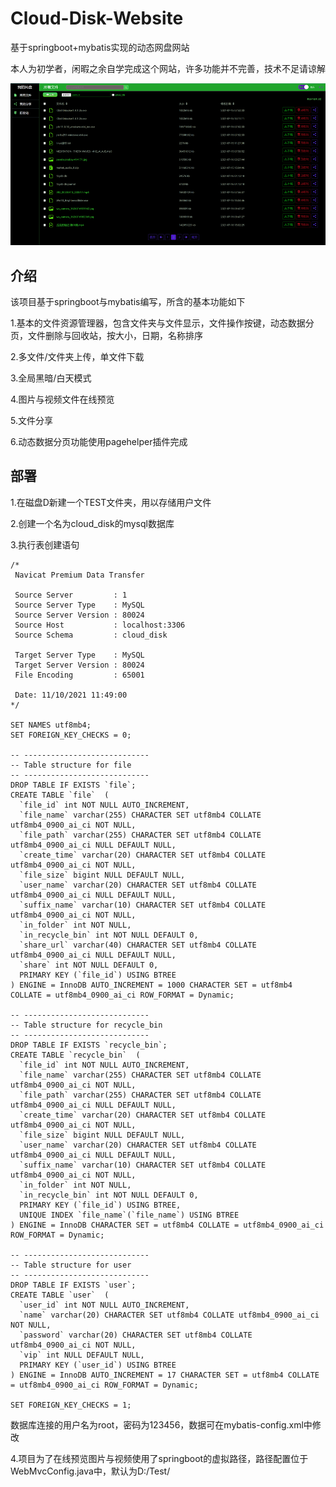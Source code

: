 # Cloud-Disk-Website
基于springboot+mybatis实现的动态网盘网站

本人为初学者，闲暇之余自学完成这个网站，许多功能并不完善，技术不足请谅解

![image](https://github.com/loivgehoto/Cloud-Disk-Website/blob/master/src/1.png)


介绍
-------------

该项目基于springboot与mybatis编写，所含的基本功能如下

1.基本的文件资源管理器，包含文件夹与文件显示，文件操作按键，动态数据分页，文件删除与回收站，按大小，日期，名称排序

2.多文件/文件夹上传，单文件下载

3.全局黑暗/白天模式

4.图片与视频文件在线预览

5.文件分享

6.动态数据分页功能使用pagehelper插件完成


部署
-------------
1.在磁盘D新建一个TEST文件夹，用以存储用户文件

2.创建一个名为cloud_disk的mysql数据库

3.执行表创建语句

```
/*
 Navicat Premium Data Transfer

 Source Server         : 1
 Source Server Type    : MySQL
 Source Server Version : 80024
 Source Host           : localhost:3306
 Source Schema         : cloud_disk

 Target Server Type    : MySQL
 Target Server Version : 80024
 File Encoding         : 65001

 Date: 11/10/2021 11:49:00
*/

SET NAMES utf8mb4;
SET FOREIGN_KEY_CHECKS = 0;

-- ----------------------------
-- Table structure for file
-- ----------------------------
DROP TABLE IF EXISTS `file`;
CREATE TABLE `file`  (
  `file_id` int NOT NULL AUTO_INCREMENT,
  `file_name` varchar(255) CHARACTER SET utf8mb4 COLLATE utf8mb4_0900_ai_ci NOT NULL,
  `file_path` varchar(255) CHARACTER SET utf8mb4 COLLATE utf8mb4_0900_ai_ci NULL DEFAULT NULL,
  `create_time` varchar(20) CHARACTER SET utf8mb4 COLLATE utf8mb4_0900_ai_ci NOT NULL,
  `file_size` bigint NULL DEFAULT NULL,
  `user_name` varchar(20) CHARACTER SET utf8mb4 COLLATE utf8mb4_0900_ai_ci NULL DEFAULT NULL,
  `suffix_name` varchar(10) CHARACTER SET utf8mb4 COLLATE utf8mb4_0900_ai_ci NOT NULL,
  `in_folder` int NOT NULL,
  `in_recycle_bin` int NOT NULL DEFAULT 0,
  `share_url` varchar(40) CHARACTER SET utf8mb4 COLLATE utf8mb4_0900_ai_ci NULL DEFAULT NULL,
  `share` int NOT NULL DEFAULT 0,
  PRIMARY KEY (`file_id`) USING BTREE
) ENGINE = InnoDB AUTO_INCREMENT = 1000 CHARACTER SET = utf8mb4 COLLATE = utf8mb4_0900_ai_ci ROW_FORMAT = Dynamic;

-- ----------------------------
-- Table structure for recycle_bin
-- ----------------------------
DROP TABLE IF EXISTS `recycle_bin`;
CREATE TABLE `recycle_bin`  (
  `file_id` int NOT NULL AUTO_INCREMENT,
  `file_name` varchar(255) CHARACTER SET utf8mb4 COLLATE utf8mb4_0900_ai_ci NOT NULL,
  `file_path` varchar(255) CHARACTER SET utf8mb4 COLLATE utf8mb4_0900_ai_ci NULL DEFAULT NULL,
  `create_time` varchar(20) CHARACTER SET utf8mb4 COLLATE utf8mb4_0900_ai_ci NOT NULL,
  `file_size` bigint NULL DEFAULT NULL,
  `user_name` varchar(20) CHARACTER SET utf8mb4 COLLATE utf8mb4_0900_ai_ci NULL DEFAULT NULL,
  `suffix_name` varchar(10) CHARACTER SET utf8mb4 COLLATE utf8mb4_0900_ai_ci NOT NULL,
  `in_folder` int NOT NULL,
  `in_recycle_bin` int NOT NULL DEFAULT 0,
  PRIMARY KEY (`file_id`) USING BTREE,
  UNIQUE INDEX `file_name`(`file_name`) USING BTREE
) ENGINE = InnoDB CHARACTER SET = utf8mb4 COLLATE = utf8mb4_0900_ai_ci ROW_FORMAT = Dynamic;

-- ----------------------------
-- Table structure for user
-- ----------------------------
DROP TABLE IF EXISTS `user`;
CREATE TABLE `user`  (
  `user_id` int NOT NULL AUTO_INCREMENT,
  `name` varchar(20) CHARACTER SET utf8mb4 COLLATE utf8mb4_0900_ai_ci NOT NULL,
  `password` varchar(20) CHARACTER SET utf8mb4 COLLATE utf8mb4_0900_ai_ci NOT NULL,
  `vip` int NULL DEFAULT NULL,
  PRIMARY KEY (`user_id`) USING BTREE
) ENGINE = InnoDB AUTO_INCREMENT = 17 CHARACTER SET = utf8mb4 COLLATE = utf8mb4_0900_ai_ci ROW_FORMAT = Dynamic;

SET FOREIGN_KEY_CHECKS = 1;

```

数据库连接的用户名为root，密码为123456，数据可在mybatis-config.xml中修改


4.项目为了在线预览图片与视频使用了springboot的虚拟路径，路径配置位于WebMvcConfig.java中，默认为D:/Test/
